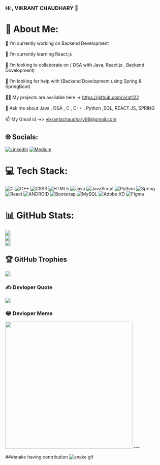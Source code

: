 ### Hi , VIKRANT CHAUDHARY 👋

# 💫 About Me:
🔭 I’m currently working on Backend Development <br><br>🌱 I’m currently learning React.js<br><br>👯 I’m looking to collaborate on ( DSA with Java, React.js , Backend Dovelopment)<br><br>🤝 I’m looking for help with (Backend Dovelopment using Spring & SpringBoot)<br><br>👨‍💻 My projects are available  here -> https://github.com/virat122<br><br>💬 Ask me about Java ,  DSA , C  ,  C++ , Python ,SQL, REACT.JS, SPRING<br><br>📫  My Gmail id ->> vikrantachaudhary96@gmail.com


## 🌐 Socials:
[![LinkedIn](https://img.shields.io/badge/LinkedIn-%230077B5.svg?logo=linkedin&logoColor=white)](https://linkedin.com/in/https://www.linkedin.com/in/vikrantchaudhary96/) [![Medium](https://img.shields.io/badge/Medium-12100E?logo=medium&logoColor=white)](https://medium.com/@https://medium.com/@vikrantachaudhary96) 

# 💻 Tech Stack:
![C](https://img.shields.io/badge/c-%2300599C.svg?style=for-the-badge&logo=c&logoColor=white) ![C++](https://img.shields.io/badge/c++-%2300599C.svg?style=for-the-badge&logo=c%2B%2B&logoColor=white) ![CSS3](https://img.shields.io/badge/css3-%231572B6.svg?style=for-the-badge&logo=css3&logoColor=white) ![HTML5](https://img.shields.io/badge/html5-%23E34F26.svg?style=for-the-badge&logo=html5&logoColor=white) ![Java](https://img.shields.io/badge/java-%23ED8B00.svg?style=for-the-badge&logo=java&logoColor=white) ![JavaScript](https://img.shields.io/badge/javascript-%23323330.svg?style=for-the-badge&logo=javascript&logoColor=%23F7DF1E) ![Python](https://img.shields.io/badge/python-3670A0?style=for-the-badge&logo=python&logoColor=ffdd54) ![Spring](https://img.shields.io/badge/spring-%236DB33F.svg?style=for-the-badge&logo=spring&logoColor=white) ![React](https://img.shields.io/badge/react-%2320232a.svg?style=for-the-badge&logo=react&logoColor=%2361DAFB) ![ANDROID](https://img.shields.io/badge/android-%2320232a.svg?style=for-the-badge&logo=android&logoColor=%a4c639) ![Bootstrap](https://img.shields.io/badge/bootstrap-%23563D7C.svg?style=for-the-badge&logo=bootstrap&logoColor=white) ![MySQL](https://img.shields.io/badge/mysql-%2300f.svg?style=for-the-badge&logo=mysql&logoColor=white) ![Adobe XD](https://img.shields.io/badge/Adobe%20XD-470137?style=for-the-badge&logo=Adobe%20XD&logoColor=#FF61F6) 	![Figma](https://img.shields.io/badge/figma-%23F24E1E.svg?style=for-the-badge&logo=figma&logoColor=white)
# 📊 GitHub Stats:
![](https://github-readme-stats.vercel.app/api?username=virat122&theme=radical&hide_border=false&include_all_commits=true&count_private=true)<br/>
![](https://github-readme-streak-stats.herokuapp.com/?user=virat122&theme=radical&hide_border=false)<br/>
![](https://github-readme-stats.vercel.app/api/top-langs/?username=virat122&theme=radical&hide_border=false&include_all_commits=true&count_private=true&layout=compact)

## 🏆 GitHub Trophies
![](https://github-profile-trophy.vercel.app/?username=virat122&theme=radical&no-frame=false&no-bg=true&margin-w=4)

### ✍️  Devloper Quote
![](https://quotes-github-readme.vercel.app/api?type=horizontal&theme=radical)

### 😂 Devloper Meme
<img src='https://randommeme-five.vercel.app/' style="height: 400px;"/>
---

###snake having contribution 
![snake gif](https://github.com/virat122/virat122/blob/output/github-contribution-grid-snake.svg)
